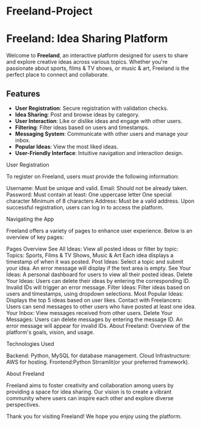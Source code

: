# Freeland-Project

# Freeland: Idea Sharing Platform

Welcome to **Freeland**, an interactive platform designed for users to share and explore creative ideas across various topics. 
Whether you're passionate about sports, films & TV shows, or music & art, Freeland is the perfect place to connect and collaborate.


## Features
- **User Registration**: Secure registration with validation checks.
- **Idea Sharing**: Post and browse ideas by category.
- **User Interaction**: Like or dislike ideas and engage with other users.
- **Filtering**: Filter ideas based on users and timestamps.
- **Messaging System**: Communicate with other users and manage your inbox.
- **Popular Ideas**: View the most liked ideas.
- **User-Friendly Interface**: Intuitive navigation and interaction design.


User Registration

To register on Freeland, users must provide the following information:

Username: Must be unique and valid.
Email: Should not be already taken.
Password: Must contain at least:
One uppercase letter
One special character
Minimum of 8 characters
Address: Must be a valid address.
Upon successful registration, users can log in to access the platform.


Navigating the App

Freeland offers a variety of pages to enhance user experience. Below is an overview of key pages:

Pages Overview
See All Ideas: View all posted ideas or filter by topic:
Topics: Sports, Films & TV Shows, Music & Art
Each idea displays a timestamp of when it was posted.
Post Ideas: Select a topic and submit your idea. An error message will display if the text area is empty.
See Your Ideas: A personal dashboard for users to view all their posted ideas.
Delete Your Ideas: Users can delete their ideas by entering the corresponding ID. Invalid IDs will trigger an error message.
Filter Ideas: Filter ideas based on users and timestamps, using dropdown selections.
Most Popular Ideas: Displays the top 5 ideas based on user likes.
Contact with Freelancers: Users can send messages to other users who have posted at least one idea.
Your Inbox: View messages received from other users.
Delete Your Messages: Users can delete messages by entering the message ID. An error message will appear for invalid IDs.
About Freeland: Overview of the platform's goals, vision, and usage.


Technologies Used

Backend: Python, MySQL for database management.
Cloud Infrastructure: AWS for hosting.
Frontend:Python Strramlit(or your preferred framework).

About Freeland

Freeland aims to foster creativity and collaboration among users by providing a space for idea sharing. Our vision is to create a vibrant community 
where users can inspire each other and explore diverse perspectives.

Thank you for visiting Freeland! We hope you enjoy using the platform.








